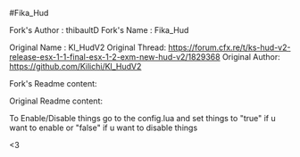 #Fika_Hud

Fork's Author : thibaultD
Fork's Name : Fika_Hud

Original Name : Kl_HudV2
Original Thread: https://forum.cfx.re/t/ks-hud-v2-release-esx-1-1-final-esx-1-2-exm-new-hud-v2/1829368
Original Author: https://github.com/Kilichi/Kl_HudV2


Fork's Readme content:





Original Readme content:

To Enable/Disable things go to the config.lua and set things to "true" if u want to enable or "false" if u want to disable things

<3
